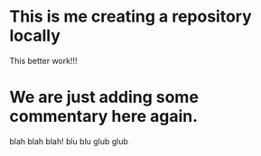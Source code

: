 # This is me creating a repository locally

This better work!!!

# We are just adding some commentary here again. 
 blah blah blah! blu blu glub glub